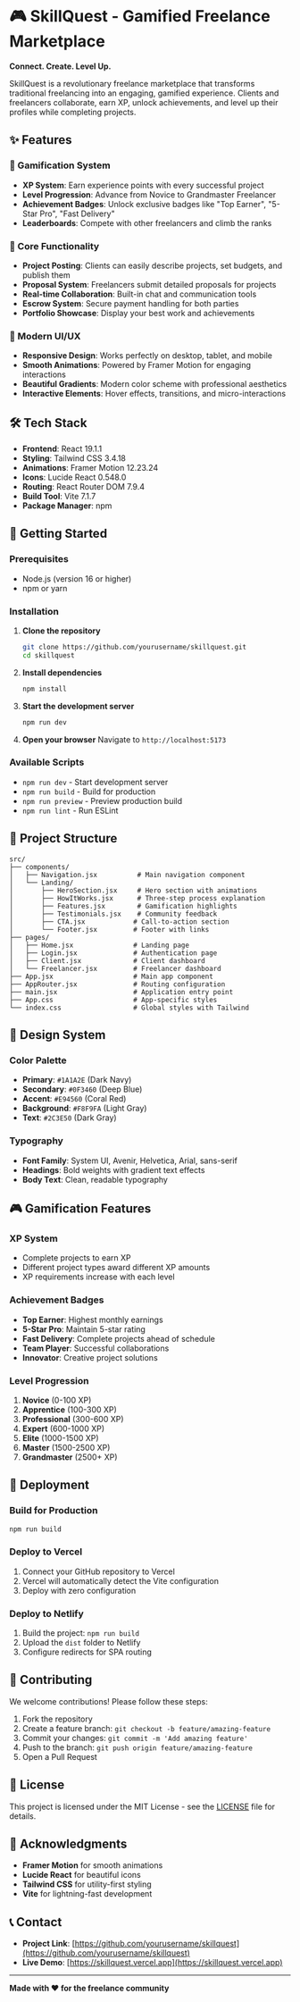 # 🎮 SkillQuest - Gamified Freelance Marketplace

**Connect. Create. Level Up.**

SkillQuest is a revolutionary freelance marketplace that transforms traditional freelancing into an engaging, gamified experience. Clients and freelancers collaborate, earn XP, unlock achievements, and level up their profiles while completing projects.

## ✨ Features

### 🎯 Gamification System
- **XP System**: Earn experience points with every successful project
- **Level Progression**: Advance from Novice to Grandmaster Freelancer
- **Achievement Badges**: Unlock exclusive badges like "Top Earner", "5-Star Pro", "Fast Delivery"
- **Leaderboards**: Compete with other freelancers and climb the ranks

### 🚀 Core Functionality
- **Project Posting**: Clients can easily describe projects, set budgets, and publish them
- **Proposal System**: Freelancers submit detailed proposals for projects
- **Real-time Collaboration**: Built-in chat and communication tools
- **Escrow System**: Secure payment handling for both parties
- **Portfolio Showcase**: Display your best work and achievements

### 🎨 Modern UI/UX
- **Responsive Design**: Works perfectly on desktop, tablet, and mobile
- **Smooth Animations**: Powered by Framer Motion for engaging interactions
- **Beautiful Gradients**: Modern color scheme with professional aesthetics
- **Interactive Elements**: Hover effects, transitions, and micro-interactions

## 🛠️ Tech Stack

- **Frontend**: React 19.1.1
- **Styling**: Tailwind CSS 3.4.18
- **Animations**: Framer Motion 12.23.24
- **Icons**: Lucide React 0.548.0
- **Routing**: React Router DOM 7.9.4
- **Build Tool**: Vite 7.1.7
- **Package Manager**: npm

## 🚀 Getting Started

### Prerequisites
- Node.js (version 16 or higher)
- npm or yarn

### Installation

1. **Clone the repository**
   ```bash
   git clone https://github.com/yourusername/skillquest.git
   cd skillquest
   ```

2. **Install dependencies**
   ```bash
   npm install
   ```

3. **Start the development server**
   ```bash
   npm run dev
   ```

4. **Open your browser**
   Navigate to `http://localhost:5173`

### Available Scripts

- `npm run dev` - Start development server
- `npm run build` - Build for production
- `npm run preview` - Preview production build
- `npm run lint` - Run ESLint

## 📁 Project Structure

```
src/
├── components/
│   ├── Navigation.jsx          # Main navigation component
│   └── Landing/
│       ├── HeroSection.jsx     # Hero section with animations
│       ├── HowItWorks.jsx      # Three-step process explanation
│       ├── Features.jsx        # Gamification highlights
│       ├── Testimonials.jsx    # Community feedback
│       ├── CTA.jsx            # Call-to-action section
│       └── Footer.jsx         # Footer with links
├── pages/
│   ├── Home.jsx               # Landing page
│   ├── Login.jsx              # Authentication page
│   ├── Client.jsx             # Client dashboard
│   └── Freelancer.jsx         # Freelancer dashboard
├── App.jsx                    # Main app component
├── AppRouter.jsx              # Routing configuration
├── main.jsx                   # Application entry point
├── App.css                    # App-specific styles
└── index.css                  # Global styles with Tailwind
```

## 🎨 Design System

### Color Palette
- **Primary**: `#1A1A2E` (Dark Navy)
- **Secondary**: `#0F3460` (Deep Blue)
- **Accent**: `#E94560` (Coral Red)
- **Background**: `#F8F9FA` (Light Gray)
- **Text**: `#2C3E50` (Dark Gray)

### Typography
- **Font Family**: System UI, Avenir, Helvetica, Arial, sans-serif
- **Headings**: Bold weights with gradient text effects
- **Body Text**: Clean, readable typography

## 🎮 Gamification Features

### XP System
- Complete projects to earn XP
- Different project types award different XP amounts
- XP requirements increase with each level

### Achievement Badges
- **Top Earner**: Highest monthly earnings
- **5-Star Pro**: Maintain 5-star rating
- **Fast Delivery**: Complete projects ahead of schedule
- **Team Player**: Successful collaborations
- **Innovator**: Creative project solutions

### Level Progression
1. **Novice** (0-100 XP)
2. **Apprentice** (100-300 XP)
3. **Professional** (300-600 XP)
4. **Expert** (600-1000 XP)
5. **Elite** (1000-1500 XP)
6. **Master** (1500-2500 XP)
7. **Grandmaster** (2500+ XP)

## 🚀 Deployment

### Build for Production
```bash
npm run build
```

### Deploy to Vercel
1. Connect your GitHub repository to Vercel
2. Vercel will automatically detect the Vite configuration
3. Deploy with zero configuration

### Deploy to Netlify
1. Build the project: `npm run build`
2. Upload the `dist` folder to Netlify
3. Configure redirects for SPA routing

## 🤝 Contributing

We welcome contributions! Please follow these steps:

1. Fork the repository
2. Create a feature branch: `git checkout -b feature/amazing-feature`
3. Commit your changes: `git commit -m 'Add amazing feature'`
4. Push to the branch: `git push origin feature/amazing-feature`
5. Open a Pull Request

## 📝 License

This project is licensed under the MIT License - see the [LICENSE](LICENSE) file for details.

## 🙏 Acknowledgments

- **Framer Motion** for smooth animations
- **Lucide React** for beautiful icons
- **Tailwind CSS** for utility-first styling
- **Vite** for lightning-fast development

## 📞 Contact

- **Project Link**: [https://github.com/yourusername/skillquest](https://github.com/yourusername/skillquest)
- **Live Demo**: [https://skillquest.vercel.app](https://skillquest.vercel.app)

---

**Made with ❤️ for the freelance community**